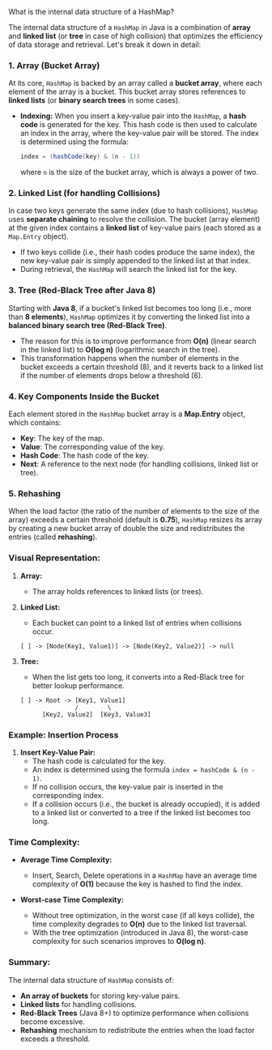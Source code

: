 What is the internal data structure of a HashMap?

The internal data structure of a `HashMap` in Java is a combination of **array** and **linked list** (or **tree** in case of high collision) that optimizes the efficiency of data storage and retrieval. Let's break it down in detail:

### 1. **Array (Bucket Array)**
At its core, `HashMap` is backed by an array called a **bucket array**, where each element of the array is a bucket. This bucket array stores references to **linked lists** (or **binary search trees** in some cases).

- **Indexing:** When you insert a key-value pair into the `HashMap`, a **hash code** is generated for the key. This hash code is then used to calculate an index in the array, where the key-value pair will be stored. The index is determined using the formula:

  ```java
  index = (hashCode(key) & (n - 1))
  ```

  where `n` is the size of the bucket array, which is always a power of two.

### 2. **Linked List (for handling Collisions)**
In case two keys generate the same index (due to hash collisions), `HashMap` uses **separate chaining** to resolve the collision. The bucket (array element) at the given index contains a **linked list** of key-value pairs (each stored as a `Map.Entry` object).

- If two keys collide (i.e., their hash codes produce the same index), the new key-value pair is simply appended to the linked list at that index.
- During retrieval, the `HashMap` will search the linked list for the key.

### 3. **Tree (Red-Black Tree after Java 8)**
Starting with **Java 8**, if a bucket's linked list becomes too long (i.e., more than **8 elements**), `HashMap` optimizes it by converting the linked list into a **balanced binary search tree (Red-Black Tree)**.

- The reason for this is to improve performance from **O(n)** (linear search in the linked list) to **O(log n)** (logarithmic search in the tree).
- This transformation happens when the number of elements in the bucket exceeds a certain threshold (8), and it reverts back to a linked list if the number of elements drops below a threshold (6).

### 4. **Key Components Inside the Bucket**
Each element stored in the `HashMap` bucket array is a **Map.Entry** object, which contains:
- **Key**: The key of the map.
- **Value**: The corresponding value of the key.
- **Hash Code**: The hash code of the key.
- **Next**: A reference to the next node (for handling collisions, linked list or tree).

### 5. **Rehashing**
When the load factor (the ratio of the number of elements to the size of the array) exceeds a certain threshold (default is **0.75**), `HashMap` resizes its array by creating a new bucket array of double the size and redistributes the entries (called **rehashing**).

### Visual Representation:
1. **Array:**
    - The array holds references to linked lists (or trees).

2. **Linked List:**
    - Each bucket can point to a linked list of entries when collisions occur.

   ```
   [ ] -> [Node(Key1, Value1)] -> [Node(Key2, Value2)] -> null
   ```

3. **Tree:**
    - When the list gets too long, it converts into a Red-Black tree for better lookup performance.

   ```
   [ ] -> Root -> [Key1, Value1]
                  /        \
         [Key2, Value2]  [Key3, Value3]
   ```

### Example: Insertion Process
1. **Insert Key-Value Pair:**
    - The hash code is calculated for the key.
    - An index is determined using the formula `index = hashCode & (n - 1)`.
    - If no collision occurs, the key-value pair is inserted in the corresponding index.
    - If a collision occurs (i.e., the bucket is already occupied), it is added to a linked list or converted to a tree if the linked list becomes too long.

### Time Complexity:
- **Average Time Complexity:**
    - Insert, Search, Delete operations in a `HashMap` have an average time complexity of **O(1)** because the key is hashed to find the index.

- **Worst-case Time Complexity:**
    - Without tree optimization, in the worst case (if all keys collide), the time complexity degrades to **O(n)** due to the linked list traversal.
    - With the tree optimization (introduced in Java 8), the worst-case complexity for such scenarios improves to **O(log n)**.

### Summary:
The internal data structure of `HashMap` consists of:
- **An array of buckets** for storing key-value pairs.
- **Linked lists** for handling collisions.
- **Red-Black Trees** (Java 8+) to optimize performance when collisions become excessive.
- **Rehashing** mechanism to redistribute the entries when the load factor exceeds a threshold.
